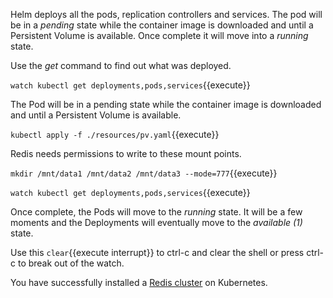Helm deploys all the pods, replication controllers and services. The pod will be in a _pending_ state while the container image is downloaded and until a Persistent Volume is available. Once complete it will move into a _running_ state.

Use the _get_ command to find out what was deployed.

`watch kubectl get deployments,pods,services`{{execute}}

The Pod will be in a pending state while the container image is downloaded and until a Persistent Volume is available.

`kubectl apply -f ./resources/pv.yaml`{{execute}}

Redis needs permissions to write to these mount points.

`mkdir /mnt/data1 /mnt/data2 /mnt/data3 --mode=777`{{execute}}

`watch kubectl get deployments,pods,services`{{execute}}

Once complete, the Pods will move to the _running_ state. It will be a few moments and the Deployments will eventually move to the _available (1)_ state. 

Use this ```clear```{{execute interrupt}} to ctrl-c and clear the shell or press ctrl-c to break out of the watch.

You have successfully installed a [Redis cluster](https://[[HOST_SUBDOMAIN]]-31112-[[KATACODA_HOST]].environments.katacoda.com/) on Kubernetes.